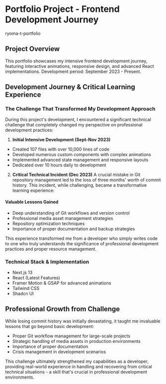 # Portfolio Project - Frontend Development Journey


ryoma-t-portfolio

## Project Overview
This portfolio showcases my intensive frontend development journey, featuring interactive animations, responsive design, and advanced React implementations. Development period: September 2023 - Present.

## Development Journey & Critical Learning Experience

### The Challenge That Transformed My Development Approach
During this project's development, I encountered a significant technical challenge that completely changed my perspective on professional development practices:

1. **Initial Intensive Development (Sept-Nov 2023)**
- Created 107 files with over 10,000 lines of code
- Developed numerous custom components with complex animations
- Implemented advanced state management and responsive layouts
- Dedicated over 10 hours daily to development

2. **Critical Technical Incident (Dec 2023)**
A crucial mistake in Git repository management led to the loss of three months' worth of commit history. This incident, while challenging, became a transformative learning experience:

#### Valuable Lessons Gained
- Deep understanding of Git workflows and version control
- Professional media asset management strategies
- Repository optimization techniques
- Importance of proper documentation and backup strategies

This experience transformed me from a developer who simply writes code to one who truly understands the significance of professional development practices and proper resource management.

### Technical Stack & Implementation
- Next.js 13
- React (Latest Features)
- Framer Motion & GSAP for advanced animations
- Tailwind CSS
- Shadcn UI

## Professional Growth from Challenge
While losing commit history was initially devastating, it taught me invaluable lessons that go beyond basic development:
- Proper Git workflow management for large-scale projects
- Strategic handling of media assets in production environments
- Importance of proper documentation
- Crisis management in development scenarios

This challenge ultimately strengthened my capabilities as a developer, providing real-world experience in handling and recovering from critical technical situations - a skill that's crucial in professional development environments.